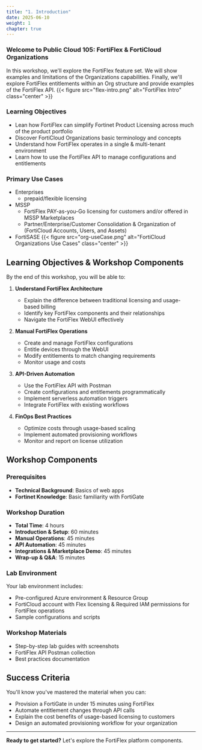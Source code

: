 ```yaml
---
title: "1. Introduction"
date: 2025-06-10
weight: 1
chapter: true
---
```


### Welcome to Public Cloud 105: FortiFlex & FortiCloud Organizations

In this workshop, we'll explore the FortiFlex feature set.  We will show examples and limitations of the Organizations capabilities.  Finally, we'll explore FortiFlex entitlements within an Org structure and provide examples of the FortiFlex API.
{{< figure src="flex-intro.png" alt="FortiFlex Intro" class="center" >}}

### Learning Objectives
- Lean how FortiFlex can simplify Fortinet Product Licensing across much of the product portfolio
- Discover FortiCloud Organizations basic terminology and concepts
- Understand how FortiFlex operates in a single & multi-tenant environment
- Learn how to use the FortiFlex API to manage configurations and entitlements

### Primary Use Cases
- Enterprises
   - prepaid/flexible licensing
- MSSP
  - FortiFlex PAY-as-you-Go licensing for customers and/or offered in MSSP Marketplaces
  - Partner/Enterprise/Customer Consolidation & Organization of (FortiCloud Accounts, Users, and Assets)
- FortiSASE
{{< figure src="org-useCase.png" alt="FortiCloud Organizations Use Cases" class="center" >}}

## Learning Objectives & Workshop Components

By the end of this workshop, you will be able to:

1. **Understand FortiFlex Architecture**
   - Explain the difference between traditional licensing and usage-based billing
   - Identify key FortiFlex components and their relationships
   - Navigate the FortiFlex WebUI effectively

2. **Manual FortiFlex Operations**
   - Create and manage FortiFlex configurations
   - Entitle devices through the WebUI
   - Modify entitlements to match changing requirements
   - Monitor usage and costs

3. **API-Driven Automation**
   - Use the FortiFlex API with Postman
   - Create configurations and entitlements programmatically  
   - Implement serverless automation triggers
   - Integrate FortiFlex with existing workflows

4. **FinOps Best Practices**
   - Optimize costs through usage-based scaling
   - Implement automated provisioning workflows
   - Monitor and report on license utilization

## Workshop Components

### Prerequisites
- **Technical Background**: Basics of web apps
- **Fortinet Knowledge**: Basic familiarity with FortiGate


### Workshop Duration
- **Total Time**: 4 hours
- **Introduction & Setup**: 60 minutes
- **Manual Operations**: 45 minutes  
- **API Automation**: 45 minutes
- **Integrations & Marketplace Demo**: 45 minutes
- **Wrap-up & Q&A**: 15 minutes

### Lab Environment
Your lab environment includes:
- Pre-configured Azure environment & Resource Group
- FortiCloud account with Flex licensing & Required IAM permissions for FortiFlex operations
- Sample configurations and scripts

### Workshop Materials
- Step-by-step lab guides with screenshots
- FortiFlex API Postman collection
- Best practices documentation

## Success Criteria

You'll know you've mastered the material when you can:
- Provision a FortiGate in under 15 minutes using FortiFlex
- Automate entitlement changes through API calls
- Explain the cost benefits of usage-based licensing to customers
- Design an automated provisioning workflow for your organization

---

**Ready to get started?** Let's explore the FortiFlex platform components.

